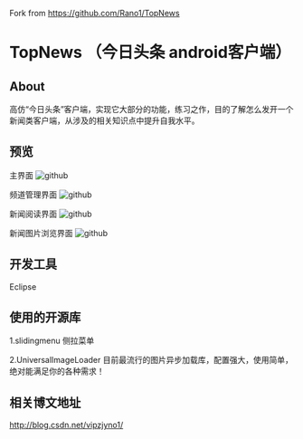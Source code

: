 Fork from https://github.com/Rano1/TopNews

TopNews （今日头条 android客户端）
=======

About
------
高仿“今日头条”客户端，实现它大部分的功能，练习之作，目的了解怎么发开一个新闻类客户端，从涉及的相关知识点中提升自我水平。

预览
------
主界面
![github](https://raw.githubusercontent.com/Rano1/TopNews/master/art/1.png "github")  

频道管理界面
![github](https://raw.githubusercontent.com/Rano1/TopNews/master/art/7.png "github")  

新闻阅读界面
![github](https://raw.githubusercontent.com/Rano1/TopNews/master/art/9.png "github")  

新闻图片浏览界面
![github](https://raw.githubusercontent.com/Rano1/TopNews/master/art/11.png "github")  

开发工具
------
Eclipse

使用的开源库
------
1.slidingmenu  侧拉菜单

2.UniversalImageLoader 目前最流行的图片异步加载库，配置强大，使用简单，绝对能满足你的各种需求！


相关博文地址
------
http://blog.csdn.net/vipzjyno1/
